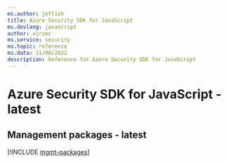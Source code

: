 ```yaml
---
ms.author: jeffish
title: Azure Security SDK for JavaScript
ms.devlang: javascript
author: xirzec
ms.service: security
ms.topic: reference
ms.data: 11/08/2022
description: Reference for Azure Security SDK for JavaScript
---
```

# Azure Security SDK for JavaScript - latest

## Management packages - latest
[!INCLUDE [mgmt-packages](security-mgmt-index.md)]